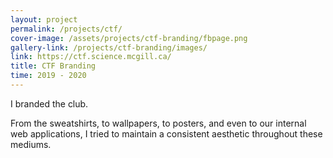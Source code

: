 ```yaml
---
layout: project
permalink: /projects/ctf/
cover-image: /assets/projects/ctf-branding/fbpage.png
gallery-link: /projects/ctf-branding/images/
link: https://ctf.science.mcgill.ca/
title: CTF Branding
time: 2019 - 2020
---
```


I branded the club. 

From the sweatshirts, to wallpapers, to posters, and even to our internal web applications, I tried to maintain a consistent aesthetic throughout these mediums.